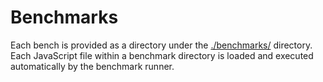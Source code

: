 Benchmarks
==========

Each bench is provided as a directory under the [./benchmarks/](./benchmarks/) directory. Each JavaScript file within a benchmark directory is loaded and executed automatically by the benchmark runner.